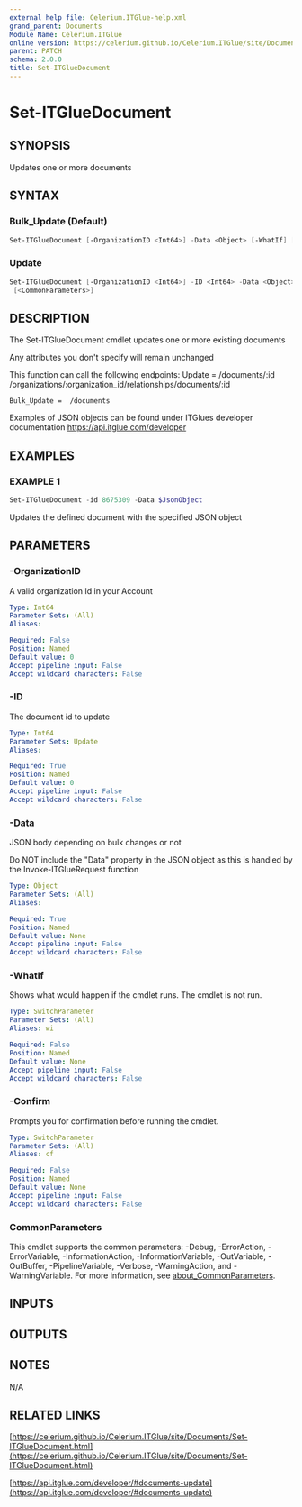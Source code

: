 ```yaml
---
external help file: Celerium.ITGlue-help.xml
grand_parent: Documents
Module Name: Celerium.ITGlue
online version: https://celerium.github.io/Celerium.ITGlue/site/Documents/Set-ITGlueDocument.html
parent: PATCH
schema: 2.0.0
title: Set-ITGlueDocument
---
```


# Set-ITGlueDocument

## SYNOPSIS
Updates one or more documents

## SYNTAX

### Bulk_Update (Default)
```powershell
Set-ITGlueDocument [-OrganizationID <Int64>] -Data <Object> [-WhatIf] [-Confirm] [<CommonParameters>]
```

### Update
```powershell
Set-ITGlueDocument [-OrganizationID <Int64>] -ID <Int64> -Data <Object> [-WhatIf] [-Confirm]
 [<CommonParameters>]
```

## DESCRIPTION
The Set-ITGlueDocument cmdlet updates one or more existing documents

Any attributes you don't specify will remain unchanged

This function can call the following endpoints:
    Update =    /documents/:id
                /organizations/:organization_id/relationships/documents/:id

    Bulk_Update =  /documents

Examples of JSON objects can be found under ITGlues developer documentation
    https://api.itglue.com/developer

## EXAMPLES

### EXAMPLE 1
```powershell
Set-ITGlueDocument -id 8675309 -Data $JsonObject
```

Updates the defined document with the specified JSON object

## PARAMETERS

### -OrganizationID
A valid organization Id in your Account

```yaml
Type: Int64
Parameter Sets: (All)
Aliases:

Required: False
Position: Named
Default value: 0
Accept pipeline input: False
Accept wildcard characters: False
```

### -ID
The document id to update

```yaml
Type: Int64
Parameter Sets: Update
Aliases:

Required: True
Position: Named
Default value: 0
Accept pipeline input: False
Accept wildcard characters: False
```

### -Data
JSON body depending on bulk changes or not

Do NOT include the "Data" property in the JSON object as this is handled
by the Invoke-ITGlueRequest function

```yaml
Type: Object
Parameter Sets: (All)
Aliases:

Required: True
Position: Named
Default value: None
Accept pipeline input: False
Accept wildcard characters: False
```

### -WhatIf
Shows what would happen if the cmdlet runs.
The cmdlet is not run.

```yaml
Type: SwitchParameter
Parameter Sets: (All)
Aliases: wi

Required: False
Position: Named
Default value: None
Accept pipeline input: False
Accept wildcard characters: False
```

### -Confirm
Prompts you for confirmation before running the cmdlet.

```yaml
Type: SwitchParameter
Parameter Sets: (All)
Aliases: cf

Required: False
Position: Named
Default value: None
Accept pipeline input: False
Accept wildcard characters: False
```

### CommonParameters
This cmdlet supports the common parameters: -Debug, -ErrorAction, -ErrorVariable, -InformationAction, -InformationVariable, -OutVariable, -OutBuffer, -PipelineVariable, -Verbose, -WarningAction, and -WarningVariable. For more information, see [about_CommonParameters](http://go.microsoft.com/fwlink/?LinkID=113216).

## INPUTS

## OUTPUTS

## NOTES
N/A

## RELATED LINKS

[https://celerium.github.io/Celerium.ITGlue/site/Documents/Set-ITGlueDocument.html](https://celerium.github.io/Celerium.ITGlue/site/Documents/Set-ITGlueDocument.html)

[https://api.itglue.com/developer/#documents-update](https://api.itglue.com/developer/#documents-update)

